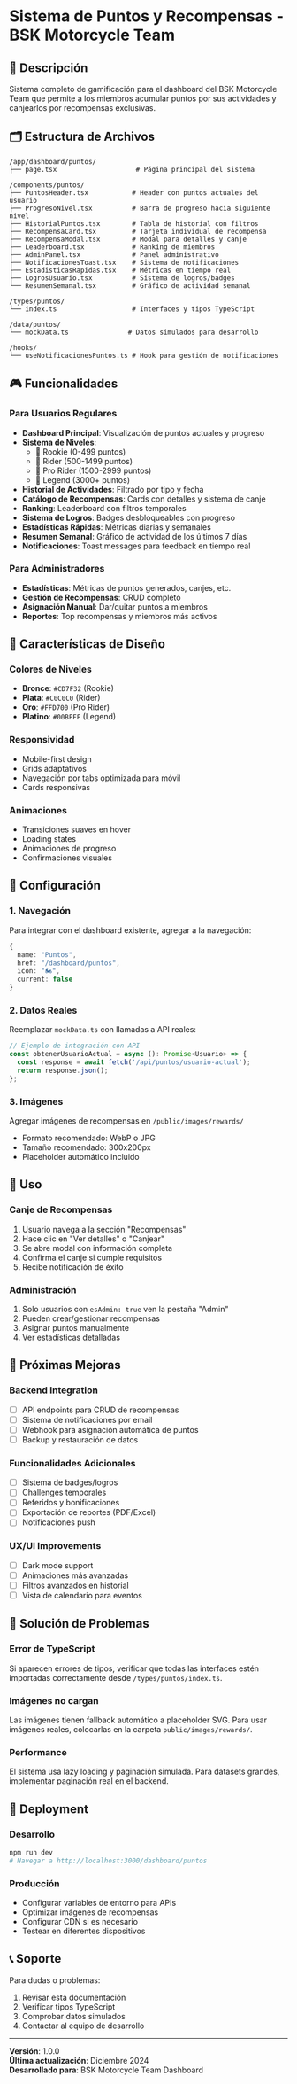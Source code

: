 # Sistema de Puntos y Recompensas - BSK Motorcycle Team

## 📖 Descripción

Sistema completo de gamificación para el dashboard del BSK Motorcycle Team que permite a los miembros acumular puntos por sus actividades y canjearlos por recompensas exclusivas.

## 🗂️ Estructura de Archivos

```
/app/dashboard/puntos/
├── page.tsx                    # Página principal del sistema

/components/puntos/
├── PuntosHeader.tsx           # Header con puntos actuales del usuario
├── ProgresoNivel.tsx          # Barra de progreso hacia siguiente nivel
├── HistorialPuntos.tsx        # Tabla de historial con filtros
├── RecompensaCard.tsx         # Tarjeta individual de recompensa
├── RecompensaModal.tsx        # Modal para detalles y canje
├── Leaderboard.tsx            # Ranking de miembros
├── AdminPanel.tsx             # Panel administrativo
├── NotificacionesToast.tsx    # Sistema de notificaciones
├── EstadisticasRapidas.tsx    # Métricas en tiempo real
├── LogrosUsuario.tsx          # Sistema de logros/badges
└── ResumenSemanal.tsx         # Gráfico de actividad semanal

/types/puntos/
└── index.ts                   # Interfaces y tipos TypeScript

/data/puntos/
└── mockData.ts               # Datos simulados para desarrollo

/hooks/
└── useNotificacionesPuntos.ts # Hook para gestión de notificaciones
```

## 🎮 Funcionalidades

### Para Usuarios Regulares

- **Dashboard Principal**: Visualización de puntos actuales y progreso
- **Sistema de Niveles**: 
  - 🥉 Rookie (0-499 puntos)
  - 🥈 Rider (500-1499 puntos) 
  - 🥇 Pro Rider (1500-2999 puntos)
  - 👑 Legend (3000+ puntos)
- **Historial de Actividades**: Filtrado por tipo y fecha
- **Catálogo de Recompensas**: Cards con detalles y sistema de canje
- **Ranking**: Leaderboard con filtros temporales
- **Sistema de Logros**: Badges desbloqueables con progreso
- **Estadísticas Rápidas**: Métricas diarias y semanales
- **Resumen Semanal**: Gráfico de actividad de los últimos 7 días
- **Notificaciones**: Toast messages para feedback en tiempo real

### Para Administradores

- **Estadísticas**: Métricas de puntos generados, canjes, etc.
- **Gestión de Recompensas**: CRUD completo
- **Asignación Manual**: Dar/quitar puntos a miembros
- **Reportes**: Top recompensas y miembros más activos

## 🎨 Características de Diseño

### Colores de Niveles
- **Bronce**: `#CD7F32` (Rookie)
- **Plata**: `#C0C0C0` (Rider)
- **Oro**: `#FFD700` (Pro Rider)
- **Platino**: `#00BFFF` (Legend)

### Responsividad
- Mobile-first design
- Grids adaptativos
- Navegación por tabs optimizada para móvil
- Cards responsivas

### Animaciones
- Transiciones suaves en hover
- Loading states
- Animaciones de progreso
- Confirmaciones visuales

## 🔧 Configuración

### 1. Navegación
Para integrar con el dashboard existente, agregar a la navegación:

```typescript
{
  name: "Puntos",
  href: "/dashboard/puntos",
  icon: "🏍️",
  current: false
}
```

### 2. Datos Reales
Reemplazar `mockData.ts` con llamadas a API reales:

```typescript
// Ejemplo de integración con API
const obtenerUsuarioActual = async (): Promise<Usuario> => {
  const response = await fetch('/api/puntos/usuario-actual');
  return response.json();
};
```

### 3. Imágenes
Agregar imágenes de recompensas en `/public/images/rewards/`
- Formato recomendado: WebP o JPG
- Tamaño recomendado: 300x200px
- Placeholder automático incluido

## 📱 Uso

### Canje de Recompensas
1. Usuario navega a la sección "Recompensas"
2. Hace clic en "Ver detalles" o "Canjear" 
3. Se abre modal con información completa
4. Confirma el canje si cumple requisitos
5. Recibe notificación de éxito

### Administración
1. Solo usuarios con `esAdmin: true` ven la pestaña "Admin"
2. Pueden crear/gestionar recompensas
3. Asignar puntos manualmente
4. Ver estadísticas detalladas

## 🎯 Próximas Mejoras

### Backend Integration
- [ ] API endpoints para CRUD de recompensas
- [ ] Sistema de notificaciones por email
- [ ] Webhook para asignación automática de puntos
- [ ] Backup y restauración de datos

### Funcionalidades Adicionales
- [ ] Sistema de badges/logros
- [ ] Challenges temporales
- [ ] Referidos y bonificaciones
- [ ] Exportación de reportes (PDF/Excel)
- [ ] Notificaciones push

### UX/UI Improvements
- [ ] Dark mode support
- [ ] Animaciones más avanzadas
- [ ] Filtros avanzados en historial
- [ ] Vista de calendario para eventos

## 🐛 Solución de Problemas

### Error de TypeScript
Si aparecen errores de tipos, verificar que todas las interfaces estén importadas correctamente desde `/types/puntos/index.ts`.

### Imágenes no cargan
Las imágenes tienen fallback automático a placeholder SVG. Para usar imágenes reales, colocarlas en la carpeta `public/images/rewards/`.

### Performance
El sistema usa lazy loading y paginación simulada. Para datasets grandes, implementar paginación real en el backend.

## 🚀 Deployment

### Desarrollo
```bash
npm run dev
# Navegar a http://localhost:3000/dashboard/puntos
```

### Producción
- Configurar variables de entorno para APIs
- Optimizar imágenes de recompensas
- Configurar CDN si es necesario
- Testear en diferentes dispositivos

## 📞 Soporte

Para dudas o problemas:
1. Revisar esta documentación
2. Verificar tipos TypeScript
3. Comprobar datos simulados
4. Contactar al equipo de desarrollo

---

**Versión**: 1.0.0  
**Última actualización**: Diciembre 2024  
**Desarrollado para**: BSK Motorcycle Team Dashboard